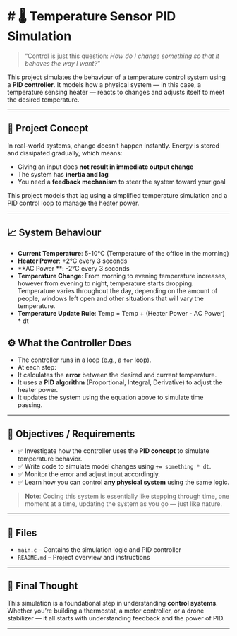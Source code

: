 # # 🌡️ Temperature Sensor PID Simulation

> “Control is just this question: *How do I change something so that it behaves the way I want?”*

This project simulates the behaviour of a temperature control system using a **PID controller**. It models how a physical system — in this case, a temperature sensing heater — reacts to changes and adjusts itself to meet the desired temperature.

---

## 🧠 Project Concept

In real-world systems, change doesn’t happen instantly. Energy is stored and dissipated gradually, which means:

- Giving an input does **not result in immediate output change**
- The system has **inertia and lag**
- You need a **feedback mechanism** to steer the system toward your goal

This project models that lag using a simplified temperature simulation and a PID control loop to manage the heater power.

---

## 📈 System Behaviour

- **Current Temperature**: 5-10°C (Temperature of the office in the morning)
- **Heater Power**: +2°C every 3 seconds
- **AC Power **: -2°C every 3 seconds
- **Temperature Change**: From morning to evening temperature increases, however from evening to night, temperature starts dropping. Temperature varies
throughout the day, depending on the amount of people, windows left open and other situations that will vary the temperature.
- **Temperature Update Rule**:
Temp = Temp + (Heater Power - AC Power) * dt

## ⚙️ What the Controller Does

- The controller runs in a loop (e.g., a `for` loop).
- At each step:
- It calculates the **error** between the desired and current temperature.
- It uses a **PID algorithm** (Proportional, Integral, Derivative) to adjust the heater power.
- It updates the system using the equation above to simulate time passing.

---

## 🎯 Objectives / Requirements

- ✅ Investigate how the controller uses the **PID concept** to simulate temperature behavior.
- ✅ Write code to simulate model changes using `+= something * dt`.
- ✅ Monitor the error and adjust input accordingly.
- ✅ Learn how you can control **any physical system** using the same logic.

> **Note**: Coding this system is essentially like stepping through time, one moment at a time, updating the system as you go — just like nature.

---

## 📁 Files

- `main.c` – Contains the simulation logic and PID controller
- `README.md` – Project overview and instructions

---

## 📌 Final Thought

This simulation is a foundational step in understanding **control systems**. Whether you’re building a thermostat, a motor controller, or a drone stabilizer — it all starts with understanding feedback and the power of PID.

---


